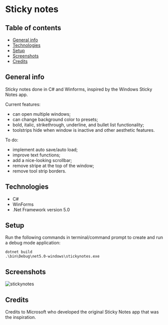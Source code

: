 # Sticky notes
## Table of contents
* [General info](#general-info)
* [Technologies](#technologies)
*  [Setup](#setup)
*  [Screenshots](#screenshots)
* [Credits](#credits)

## General info
Sticky notes done in C# and Winforms, inspired by the Windows Sticky Notes app.

Current features:
* can open multiple windows;
* can change background color to presets;
* bold, italic, strikethrough, underline, and bullet list functionality;
* toolstrips hide when window is inactive and other aesthetic features.

To do:
* implement auto save/auto load;
* improve text functions;
* add a nice-looking scrollbar;
* remove stripe at the top of the window;
* remove tool strip borders.

## Technologies
* C#
* WinForms
* .Net Framework version 5.0

## Setup
Run the following commands in terminal/command prompt to create and run a debug mode application:
``` 
dotnet build
.\bin\Debug\net5.0-windows\stickynotes.exe
```

## Screenshots
![stickynotes](https://user-images.githubusercontent.com/61357898/213884179-e9abbfbb-04a7-4905-ba06-b25720deb9ee.png)

## Credits
Credits to Microsoft who developed the original Sticky Notes app that was the inspiration.






